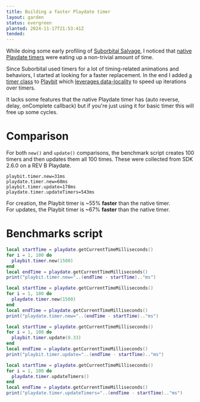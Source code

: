 ```yaml
---
title: Building a faster Playdate timer
layout: garden
status: evergreen
planted: 2024-11-17T21:53:41Z
tended: 
---
```


While doing some early profiling of [Suborbital Salvage](/games/suborbital-salvage), I noticed that [native Playdate timers](https://sdk.play.date/2.6.1/Inside%20Playdate.html#C-timer) were eating up a non-trivial amount of time. 

Since Suborbital used timers for a lot of timing-related animations and behaviors, I started at looking for a faster replacement. In the end I added [a timer class](https://github.com/GamesRightMeow/playbit/blob/main/playbit/timer.lua) to [Playbit](https://github.com/GamesRightMeow/playbit) which [leverages data-locality](https://gameprogrammingpatterns.com/data-locality.html) to speed up iterations over timers.

It lacks some features that the native Playdate timer has (auto reverse, delay, onComplete callback) but if you're just using it for basic timer this will free up some cycles.

# Comparison
For both `new()` and `update()` comparisons, the benchmark script creates 100 timers and then updates them all 100 times. These were collected from SDK 2.6.0 on a REV B Playdate.

```
playbit.timer.new=31ms
playdate.timer.new=68ms
playbit.timer.update=178ms
playdate.timer.updateTimers=543ms
```

For creation, the Playbit timer is ~55% __faster__ than the native timer.  
For updates, the Playbit timer is ~67% __faster__ than the native timer.

# Benchmarks script
```lua
local startTime = playdate.getCurrentTimeMilliseconds()
for i = 1, 100 do
  playbit.timer.new(1500)
end
local endTime = playdate.getCurrentTimeMilliseconds()
print("playbit.timer.new="..(endTime - startTime).."ms")

local startTime = playdate.getCurrentTimeMilliseconds()
for i = 1, 100 do
  playdate.timer.new(1500)
end
local endTime = playdate.getCurrentTimeMilliseconds()
print("playdate.timer.new="..(endTime - startTime).."ms")

local startTime = playdate.getCurrentTimeMilliseconds()
for i = 1, 100 do
  playbit.timer.update(0.33)
end
local endTime = playdate.getCurrentTimeMilliseconds()
print("playbit.timer.update="..(endTime - startTime).."ms")

local startTime = playdate.getCurrentTimeMilliseconds()
for i = 1, 100 do
  playdate.timer.updateTimers()
end
local endTime = playdate.getCurrentTimeMilliseconds()
print("playdate.timer.updateTimers="..(endTime - startTime).."ms")
```